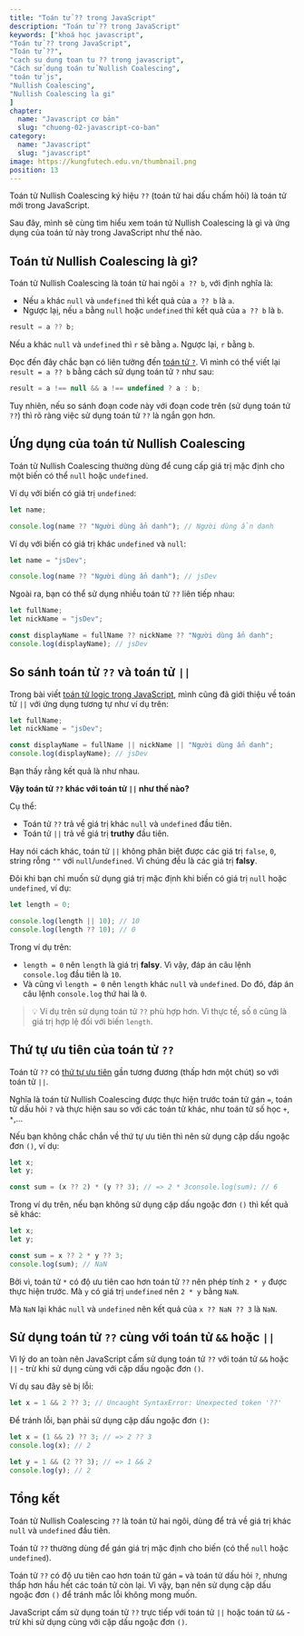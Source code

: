 ```yaml
---
title: "Toán tử ?? trong JavaScript"
description: "Toán tử ?? trong JavaScript"
keywords: ["khoá học javascript",
"Toán tử ?? trong JavaScript",
"Toán tử ??",
"cach su dung toan tu ?? trong javascript",
"Cách sử dụng toán tử Nullish Coalescing",
"toán tử js",
"Nullish Coalescing",
"Nullish Coalescing la gi"
]
chapter:
  name: "Javascript cơ bản"
  slug: "chuong-02-javascript-co-ban"
category:
  name: "Javascript"
  slug: "javascript"
image: https://kungfutech.edu.vn/thumbnail.png
position: 13
---
```


Toán tử Nullish Coalescing ký hiệu `??` (toán tử hai dấu chấm hỏi) là toán tử mới trong JavaScript.

Sau đây, mình sẽ cùng tìm hiểu xem toán tử Nullish Coalescing là gì và ứng dụng của toán tử này trong JavaScript như thế nào.

## Toán tử Nullish Coalescing là gì?

Toán tử Nullish Coalescing là toán tử hai ngôi `a ?? b`, với định nghĩa là:

- Nếu `a` khác `null` và `undefined` thì kết quả của `a ?? b` là `a`.
- Ngược lạị, nếu `a` bằng `null` hoặc `undefined` thì kết quả của `a ?? b` là `b`.

<div class="example"></div>

```js
result = a ?? b;
```

Nếu a khác `null` và `undefined` thì `r` sẽ bằng `a`. Ngược lại, `r` bằng `b`.

Đọc đến đây chắc bạn có liên tưởng đến [toán tử `?`](/bai-viet/khoa-hoc-javascript/cau-truc-re-nhanh-trong-javascript). Vì mình có thể viết lại `result = a ?? b` bằng cách sử dụng toán tử `?` như sau:

```js
result = a !== null && a !== undefined ? a : b;
```

Tuy nhiên, nếu so sánh đoạn code này với đoạn code trên (sử dụng toán tử `??`) thì rõ ràng việc sử dụng toán tử `??` là ngắn gọn hơn.

## Ứng dụng của toán tử Nullish Coalescing

Toán tử Nullish Coalescing thường dùng để cung cấp giá trị mặc định cho một biến có thể `null` hoặc `undefined`.

Ví dụ với biến có giá trị `undefined`:

```js
let name;

console.log(name ?? "Người dùng ẩn danh"); // Người dùng ẩn danh
```

Ví dụ với biến có giá trị khác `undefined` và `null`:

```js
let name = "jsDev";

console.log(name ?? "Người dùng ẩn danh"); // jsDev
```

Ngoài ra, bạn có thể sử dụng nhiều toán tử `??` liên tiếp nhau:

```js
let fullName;
let nickName = "jsDev";

const displayName = fullName ?? nickName ?? "Người dùng ẩn danh";
console.log(displayName); // jsDev
```

## So sánh toán tử `??` và toán tử `||`

Trong bài viết [toán tử logic trong JavaScript](/bai-viet/khoa-hoc-javascript/toan-tu-logic-trong-javascript), mình cũng đã giới thiệu về toán tử `||` với ứng dụng tương tự như ví dụ trên:

```js
let fullName;
let nickName = "jsDev";

const displayName = fullName || nickName || "Người dùng ẩn danh";
console.log(displayName); // jsDev
```

Bạn thấy rằng kết quả là như nhau.

**Vậy toán tử `??` khác với toán tử `||` như thế nào?**

Cụ thể:

- Toán tử `??` trả về giá trị khác `null` và `undefined` đầu tiên.
- Toán tử `||` trả về giá trị **truthy** đầu tiên.

Hay nói cách khác, toán tử `||` không phân biệt được các giá trị `false`, `0`, string rỗng `""` với `null`/`undefined`. Vì chúng đều là các giá trị **falsy**.

Đôi khi bạn chỉ muốn sử dụng giá trị mặc định khi biến có giá trị `null` hoặc `undefined`, ví dụ:

```js
let length = 0;

console.log(length || 10); // 10
console.log(length ?? 10); // 0
```

Trong ví dụ trên:

- `length = 0` nên `length` là giá trị **falsy**. Vì vậy, đáp án câu lệnh `console.log` đầu tiên là `10`.
- Và cũng vì `length = 0` nên `length` khác `null` và `undefined`. Do đó, đáp án câu lệnh `console.log` thứ hai là `0`.

> 💡 Ví dụ trên sử dụng toán tử `??` phù hợp hơn. Vì thực tế, số `0` cũng là giá trị hợp lệ đối với biến `length`.

## Thứ tự ưu tiên của toán tử `??`

Toán tử `??` có [thứ tự ưu tiên](https://developer.mozilla.org/en-US/docs/Web/JavaScript/Reference/Operators/Operator_Precedence#table) gần tương đương (thấp hơn một chút) so với toán tử `||`.

Nghĩa là toán tử Nullish Coalescing được thực hiện trước toán tử gán `=`, toán tử dấu hỏi `?` và thực hiện sau so với các toán tử khác, như toán tử số học `+`, `*`,...

Nếu bạn không chắc chắn về thứ tự ưu tiên thì nên sử dụng cặp dấu ngoặc đơn `()`, ví dụ:

```js
let x;
let y;

const sum = (x ?? 2) * (y ?? 3); // => 2 * 3console.log(sum); // 6
```

Trong ví dụ trên, nếu bạn không sử dụng cặp dấu ngoặc đơn `()` thì kết quả sẽ khác:

```js
let x;
let y;

const sum = x ?? 2 * y ?? 3;
console.log(sum); // NaN
```

Bởi vì, toán tử `*` có độ ưu tiên cao hơn toán tử `??` nên phép tính `2 * y` được thực hiện trước. Mà `y` có giá trị `undefined` nên `2 * y` bằng `NaN`.

Mà `NaN` lại khác `null` và `undefined` nên kết quả của `x ?? NaN ?? 3` là `NaN`.

## Sử dụng toán tử `??` cùng với toán tử `&&` hoặc `||`

Vì lý do an toàn nên JavaScript cấm sử dụng toán tử `??` với toán tử `&&` hoặc `||` - trừ khi sử dụng cùng với cặp dấu ngoặc đơn `()`.

Ví dụ sau đây sẽ bị lỗi:

```js
let x = 1 && 2 ?? 3; // Uncaught SyntaxError: Unexpected token '??'
```

Để tránh lỗi, bạn phải sử dụng cặp dấu ngoặc đơn `()`:

```js
let x = (1 && 2) ?? 3; // => 2 ?? 3
console.log(x); // 2

let y = 1 && (2 ?? 3); // => 1 && 2
console.log(y); // 2
```

## Tổng kết

Toán tử Nullish Coalescing `??` là toán tử hai ngôi, dùng để trả về giá trị khác `null` và `undefined` đầu tiên.

Toán tử `??` thường dùng để gán giá trị mặc định cho biến (có thể `null` hoặc `undefined`).

Toán tử `??` có độ ưu tiên cao hơn toán tử gán `=` và toán tử dấu hỏi `?`, nhưng thấp hơn hầu hết các toán tử còn lại. Vì vậy, bạn nên sử dụng cặp dấu ngoặc đơn `()` để tránh mắc lỗi không mong muốn.

JavaScript cấm sử dụng toán tử `??` trực tiếp với toán tử `||` hoặc toán tử `&&` - trừ khi sử dụng cùng với cặp dấu ngoặc đơn `()`.
